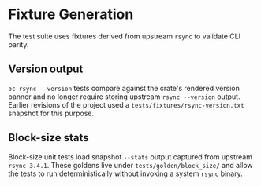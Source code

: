 # Fixture Generation

The test suite uses fixtures derived from upstream `rsync` to validate CLI parity.

## Version output

`oc-rsync --version` tests compare against the crate's rendered version banner and
no longer require storing upstream `rsync --version` output. Earlier revisions of the
project used a `tests/fixtures/rsync-version.txt` snapshot for this purpose.

## Block-size stats

Block-size unit tests load snapshot `--stats` output captured from upstream
`rsync 3.4.1`. These goldens live under `tests/golden/block_size/` and allow the
tests to run deterministically without invoking a system `rsync` binary.
